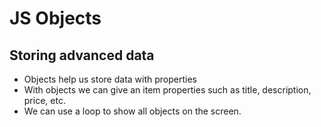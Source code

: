 # JS Objects
##  Storing advanced data

- Objects help us store data with properties
- With objects we can give an item properties such as title, description, price, etc.
- We can use a loop to show all objects on the screen.